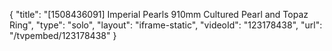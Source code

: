 {
    "title": "[1508436091] Imperial Pearls 910mm Cultured Pearl and Topaz Ring",
    "type": "solo",
    "layout": "iframe-static",
    "videoId": "123178438",
    "url": "\/tvpembed\/123178438"
}
